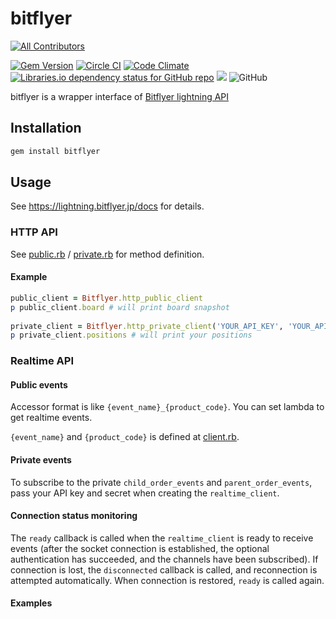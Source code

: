 
# bitflyer
<!-- ALL-CONTRIBUTORS-BADGE:START - Do not remove or modify this section -->
[![All Contributors](https://img.shields.io/badge/all_contributors-4-orange.svg?style=flat-square)](#contributors-)
<!-- ALL-CONTRIBUTORS-BADGE:END -->
[![Gem Version](https://badge.fury.io/rb/bitflyer.svg)](https://badge.fury.io/rb/bitflyer)
[![Circle CI](https://circleci.com/gh/unhappychoice/bitflyer.svg?style=shield)](https://circleci.com/gh/unhappychoice/bitflyer)
[![Code Climate](https://codeclimate.com/github/unhappychoice/bitflyer/badges/gpa.svg)](https://codeclimate.com/github/unhappychoice/bitflyer)
[![Libraries.io dependency status for GitHub repo](https://img.shields.io/librariesio/github/unhappychoice/bitflyer.svg)](https://libraries.io/github/unhappychoice/bitflyer)
![](http://ruby-gem-downloads-badge.herokuapp.com/bitflyer?type=total)
![GitHub](https://img.shields.io/github/license/unhappychoice/bitflyer.svg)

bitflyer is a wrapper interface of [Bitflyer lightning API](https://lightning.bitflyer.jp/docs)  

## Installation

```sh
gem install bitflyer
```

## Usage

See https://lightning.bitflyer.jp/docs for details.

### HTTP API

See [public.rb](./lib/bitflyer/http/public.rb) / [private.rb](./lib/bitflyer/http/private.rb) for method definition.

#### Example

```ruby 
public_client = Bitflyer.http_public_client
p public_client.board # will print board snapshot
 
private_client = Bitflyer.http_private_client('YOUR_API_KEY', 'YOUR_API_SECRET')
p private_client.positions # will print your positions
```

### Realtime API

#### Public events

Accessor format is like `{event_name}_{product_code}`.
You can set lambda to get realtime events.

`{event_name}` and `{product_code}` is defined at [client.rb](./lib/bitflyer/realtime/client.rb).

#### Private events

To subscribe to the private `child_order_events` and `parent_order_events`, pass your API key and secret when creating the `realtime_client`.

#### Connection status monitoring

The `ready` callback is called when the `realtime_client` is ready to receive events (after the socket connection is established, the optional authentication has succeeded, and the channels have been subscribed). If connection is lost, the `disconnected` callback is called, and reconnection is attempted automatically. When connection is restored, `ready` is called again.

#### Examples
